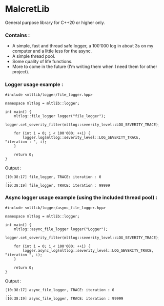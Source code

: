 # MalcretLib
General purpose library for C++20 or higher only.

### Contains :
- A simple, fast and thread safe logger, a 100'000 log in about 3s on my computer and a little less for the async.
- A simple thread pool.
- Some quality of life functions.
- More to come in the future (I'm writing them when I need them for other project).

### Logger usage example :

```
#include <mltlib/logger/file_logger.hpp>

namespace mltlog = mltlib::logger;

int main() {
	mltlog::file_logger logger("file_logger");
	logger.set_severity_filter(mltlog::severity_level::LOG_SEVERITY_TRACE);

	for (int i = 0; i < 100'000; ++i) {
		logger.log(mltlog::severity_level::LOG_SEVERITY_TRACE, "iteration : ", i);
	}

	return 0;
}
```

Output :

```
[10:38:17] file_logger, TRACE: iteration : 0
...
[10:38:19] file_logger, TRACE: iteration : 99999
```

### Async logger usage example (using the included thread pool) :

```
#include <mltlib/logger/async_file_logger.hpp>

namespace mltlog = mltlib::logger;

int main() {
	mltlog::async_file_logger logger("Logger");
	logger.set_severity_filter(mltlog::severity_level::LOG_SEVERITY_TRACE);

	for (int i = 0; i < 100'000; ++i) {
		logger.async_log(mltlog::severity_level::LOG_SEVERITY_TRACE, "iteration ", i);
	}

	return 0;
}
```

Output :

```
[10:38:17] async_file_logger, TRACE: iteration : 0
...
[10:38:19] async_file_logger, TRACE: iteration : 99999
```